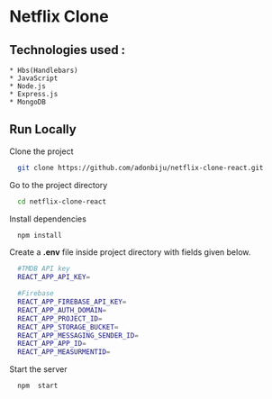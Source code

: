 # Netflix Clone
## Technologies used :
    * Hbs(Handlebars)
    * JavaScript
    * Node.js
    * Express.js
    * MongoDB
## Run Locally

Clone the project

```bash
  git clone https://github.com/adonbiju/netflix-clone-react.git
```

Go to the project directory

```bash
  cd netflix-clone-react
```

Install dependencies

```bash
  npm install
```

Create a **.env** file inside project directory with fields given below.

```bash
  #TMDB API key
  REACT_APP_API_KEY=

  #Firebase
  REACT_APP_FIREBASE_API_KEY=
  REACT_APP_AUTH_DOMAIN=
  REACT_APP_PROJECT_ID=
  REACT_APP_STORAGE_BUCKET=
  REACT_APP_MESSAGING_SENDER_ID=
  REACT_APP_APP_ID=
  REACT_APP_MEASURMENTID=
```

Start the server

```bash
  npm  start
```